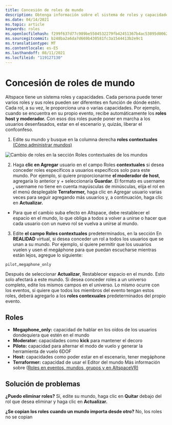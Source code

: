 ```yaml
---
title: Concesión de roles de mundo
description: Obtenga información sobre el sistema de roles y capacidades y obtenga instrucciones paso a paso para dar a los usuarios roles en sus mundos altspaceVR.
ms.date: 04/14/2021
ms.topic: article
keywords: roles
ms.openlocfilehash: f299f637d77c989be5504532279fb42451367b4ac53095d00627f67402dd8552
ms.sourcegitcommit: b248ba2a6da7d669b430581fc3a1544413b2e9c1
ms.translationtype: MT
ms.contentlocale: es-ES
ms.lasthandoff: 08/11/2021
ms.locfileid: "119127130"
---
```

# <a name="granting-world-roles"></a>Concesión de roles de mundo

Altspace tiene un sistema roles y capacidades. Cada persona puede tener varios roles y sus roles pueden ser diferentes en función de dónde estén. Cada rol, a su vez, le proporciona una o varias capacidades. Por ejemplo, cuando se encuentra en su propio evento, recibe automáticamente los **roles host** **y moderador.** Con esos dos roles puede poner en marcha a los usuarios desenfasados, estar en el escenario y, quizás, liberar el confconfeso.

1. Edite su mundo y busque en la columna derecha **roles contextuales** [(Cómo administrar mundos)](managing-worlds.md)

![Cambio de roles en la sección Roles contextuales de los mundos](images/granting-roles.png)

2. Haga **clic en Agregar** usuario en el campo Roles **contextuales** si desea conceder roles específicos a usuarios específicos solo para este mundo. Por ejemplo, si quiere proporcionarme **el moderador de host**, agregaría lo anterior y  +  seleccionaría **Guardar**. El formato es username **,** username no tiene en cuenta mayúsculas de minúsculas, elija el rol en el menú desplegable **Terraformer,** haga clic en Agregar usuario varias veces para seguir agregando más usuarios y, a continuación, haga clic en **Actualizar.**

* Para que el cambio suba efecto en Altspace, debe restablecer el espacio en el mundo, lo que obliga a todos a volver a unirse o hacer que cada usuario con un nuevo rol se vuelva a unirse al mundo.

3. Edite **el campo Roles contextuales** predeterminados, en la sección En **REALIDAD** virtual, si desea conceder un rol a todos los usuarios que se unan a su mundo. Por ejemplo, si quiere permitir que los usuarios vuelen y usen el megáphone para que puedan escucharse mientras están lejos, agregue lo siguiente:

```
pilot,megaphone_only
```

Después de seleccionar **Actualizar**, Restablecer espacio en el mundo. Esto solo afectará a este mundo. Si desea conceder roles a un universo completo, edite los mismos campos en el universo. Lo mismo ocurre con los eventos, si quiere que todos los miembros del evento tengan estos roles, deberá agregarlo a los **roles contexuales** predeterminados del propio evento.

## <a name="roles"></a>Roles

* **Megaphone_only:** capacidad de hablar en los oídos de los usuarios dondequiera que estén en el mundo
* **Moderator:** capacidades como **kick** para mantener el decoro
* **Piloto:** capacidad para alternar el modo de vuelo y generar la herramienta de vuelo 6DOF
* **Host:** capacidades como poder estar en el escenario, tener megáphone
* **Terraformer:** capacidad de usar el Editor del mundo Más información sobre ([Roles en eventos, mundos, grupos y en AltspaceVR)](../getting-started/roles.md)

## <a name="troubleshooting"></a>Solución de problemas

**¿Puedo eliminar roles?**
Sí, edite su mundo, haga clic en **Quitar** debajo del rol que desea eliminar y haga clic en **Actualizar.**

**¿Se copian los roles cuando un mundo importa desde otro?**
No, los roles no se copian